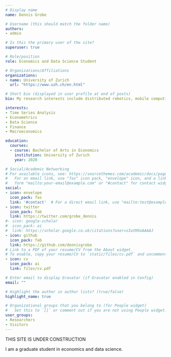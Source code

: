 ```yaml
---
# Display name
name: Dennis Grobe

# Username (this should match the folder name)
authors:
- admin

# Is this the primary user of the site?
superuser: true

# Role/position
role: Economics and Data Science Student

# Organizations/Affiliations
organizations:
- name: University of Zurich
  url: "https://www.uzh.ch/en.html"

# Short bio (displayed in user profile at end of posts)
bio: My research interests include distributed robotics, mobile computing and programmable matter.

interests:
- Time Series Analysis
- Econometrics
- Data Science
- Finance
- Macroeconomics

education:
  courses:
  - course: Bachelor of Arts in Economics
    institution: University of Zurich
    year: 2020

# Social/Academic Networking
# For available icons, see: https://sourcethemes.com/academic/docs/page-builder/#icons
#   For an email link, use "fas" icon pack, "envelope" icon, and a link in the
#   form "mailto:your-email@example.com" or "#contact" for contact widget.
social:
- icon: envelope
  icon_pack: fas
  link: '#contact'  # For a direct email link, use "mailto:test@example.org".
- icon: twitter
  icon_pack: fab
  link: https://twitter.com/grobe_dennis
#- icon: google-scholar
#  icon_pack: ai
#  link: https://scholar.google.co.uk/citations?user=sIwtMXoAAAAJ
- icon: github
  icon_pack: fab
  link: https://github.com/dennisgrobe
# Link to a PDF of your resume/CV from the About widget.
# To enable, copy your resume/CV to `static/files/cv.pdf` and uncomment the lines below.
- icon: cv
  icon_pack: ai
  link: files/cv.pdf

# Enter email to display Gravatar (if Gravatar enabled in Config)
email: ""

# Highlight the author in author lists? (true/false)
highlight_name: true

# Organizational groups that you belong to (for People widget)
#   Set this to `[]` or comment out if you are not using People widget.
user_groups:
- Researchers
- Visitors
---
```


THIS SITE IS UNDER CONSTRUCTION



I am a graduate student in economics and data science.


